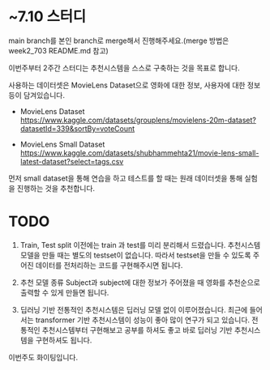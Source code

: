 # ~7.10 스터디
main branch를 본인 branch로 merge해서 진행해주세요.(merge 방법은 week2_703 README.md 참고)

이번주부터 2주간 스터디는 추천시스템을 스스로 구축하는 것을 목표로 합니다.

사용하는 데이터셋은 MovieLens Dataset으로 영화에 대한 정보, 사용자에 대한 정보 등이 담겨있습니다.

- MovieLens Dataset
https://www.kaggle.com/datasets/grouplens/movielens-20m-dataset?datasetId=339&sortBy=voteCount

- MovieLens Small Dataset
https://www.kaggle.com/datasets/shubhammehta21/movie-lens-small-latest-dataset?select=tags.csv

먼저 small dataset을 통해 연습을 하고 테스트를 할 때는 원래 데이터셋을 통해 실험을 진행하는 것을 추천합니다.

# TODO
1. Train, Test split
    이전에는 train 과 test를 미리 분리해서 드렸습니다. 추천시스템 모델을 만들 때는 별도의 testset이 없습니다. 따라서 testset을 만들 수 있도록 주어진 데이터를 전처리하는 코드를 구현해주시면 됩니다.

2. 추천 모델 종류
    Subject과 subject에 대한 정보가 주어졌을 때 영화를 추천순으로 출력할 수 있게 만들면 됩니다.

3. 딥러닝 기반
    전통적인 추천시스템은 딥러닝 모델 없이 이루어졌습니다. 최근에 들어서는 transformer 기반 추천시스템이 성능이 좋아 많이 연구가 되고 있습니다. 전통적인 추천시스템부터 구현해보고 공부를 하셔도 좋고 바로 딥러닝 기반 추천시스템을 구현하셔도 됩니다.

이번주도 화이팅입니다.

    


